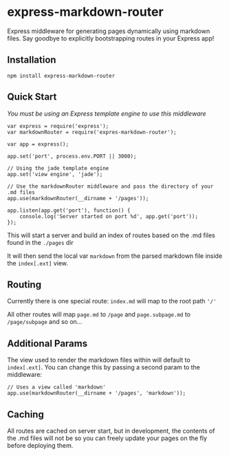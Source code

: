express-markdown-router
====

Express middleware for generating pages dynamically using markdown files.  Say goodbye to explicitly bootstrapping routes in your Express app!


Installation
----

`npm install express-markdown-router`


Quick Start
---

*You must be using an Express template engine to use this middleware*

    var express = require('express');
    var markdownRouter = require('expres-markdown-router');

    var app = express();

    app.set('port', process.env.PORT || 3000);

    // Using the jade template engine
    app.set('view engine', 'jade');

    // Use the markdownRouter middleware and pass the directory of your .md files
    app.use(markdownRouter(__dirname + '/pages'));

    app.listen(app.get('port'), function() {
        console.log('Server started on port %d', app.get('port'));
    });

This will start a server and build an index of routes based on the .md files found in the `./pages` dir

It will then send the local var `markdown` from the parsed markdown file inside the `index[.ext]` view.


Routing
-----

Currently there is one special route: `index.md` will map to the root path `'/'`

All other routes will map `page.md` to `/page` and `page.subpage.md` to `/page/subpage` and so on...


Additional Params
-------

The view used to render the markdown files within will default to `index[.ext]`.  You can change this by passing a second param to the middleware:

    // Uses a view called 'markdown'
    app.use(markdownRouter(__dirname + '/pages', 'markdown'));

Caching
-----

All routes are cached on server start, but in development, the contents of the .md files will not be so you can freely update your pages on the fly before deploying them.
